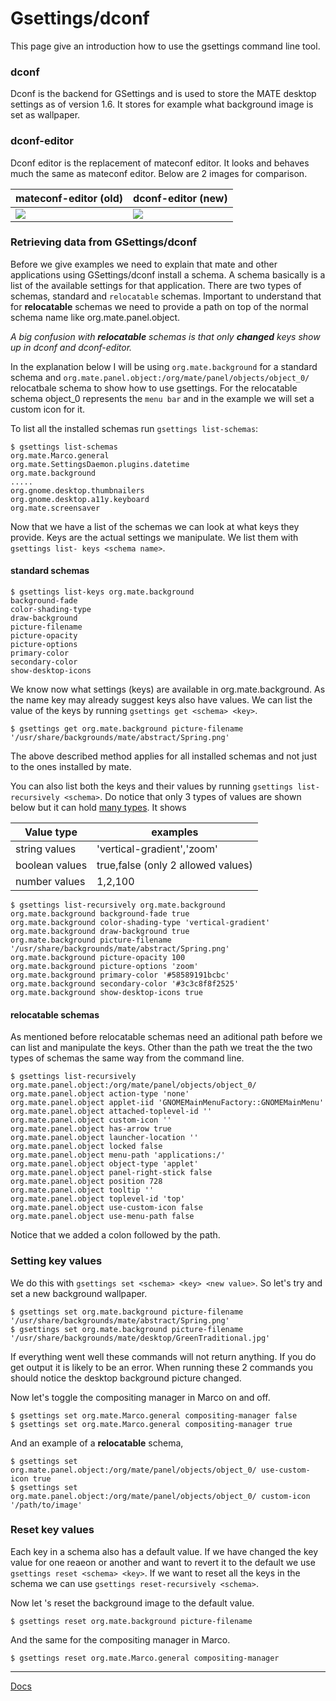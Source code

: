 # Gsettings/dconf

This page give an introduction how to use the gsettings command line tool.

### dconf

Dconf is the backend for GSettings and is used to store the MATE desktop
settings as of version 1.6. It stores for example what background image is set
as wallpaper.

### dconf-editor

Dconf editor is the replacement of mateconf editor. It looks and behaves much
the same as mateconf editor. Below are 2 images for comparison.

mateconf-editor (old)| dconf-editor (new)
---|---
![](./images/mateconf-editor_backround.png)| ![](./images/dconf-editor_background.png)

### Retrieving data from GSettings/dconf

Before we give examples we need to explain that mate and other applications
using GSettings/dconf install a schema. A schema basically is a list of the
available settings for that application. There are two types of schemas,
standard and `relocatable` schemas. Important to understand that for
**relocatable** schemas we need to provide a path on top of the normal schema
name like org.mate.panel.object.

_A big confusion with **relocatable** schemas is that only **changed** keys
show up in dconf and dconf-editor._

In the explanation below I will be using `org.mate.background` for a standard
schema and `org.mate.panel.object:/org/mate/panel/objects/object_0/`
relocatbale schema to show how to use gsettings. For the relocatable schema
object_0 represents the `menu bar` and in the example we will set a custom
icon for it.

To list all the installed schemas run `gsettings list-schemas`:

    
    
    $ gsettings list-schemas
    org.mate.Marco.general
    org.mate.SettingsDaemon.plugins.datetime
    org.mate.background
    .....
    org.gnome.desktop.thumbnailers
    org.gnome.desktop.a11y.keyboard
    org.mate.screensaver

Now that we have a list of the schemas we can look at what keys they provide.
Keys are the actual settings we manipulate. We list them with `gsettings list-
keys <schema name>`.

#### standard schemas

    
    
    $ gsettings list-keys org.mate.background
    background-fade
    color-shading-type
    draw-background
    picture-filename
    picture-opacity
    picture-options
    primary-color
    secondary-color
    show-desktop-icons

We know now what settings (keys) are available in org.mate.background. As the
name key may already suggest keys also have values. We can list the value of
the keys by running `gsettings get <schema> <key>`.

    
    
    $ gsettings get org.mate.background picture-filename
    '/usr/share/backgrounds/mate/abstract/Spring.png'

The above described method applies for all installed schemas and not just to
the ones installed by mate.

You can also list both the keys and their values by running `gsettings list-
recursively <schema>`. Do notice that only 3 types of values are shown below
but it can hold [many types](https://developer.gnome.org/glib/stable/glib-GVariant.html#GVariant). It shows

Value type| examples
---|---
string values| 'vertical-gradient','zoom'
boolean values|  true,false (only 2 allowed values)
number values|  1,2,100
      
    
    $ gsettings list-recursively org.mate.background
    org.mate.background background-fade true
    org.mate.background color-shading-type 'vertical-gradient'
    org.mate.background draw-background true
    org.mate.background picture-filename '/usr/share/backgrounds/mate/abstract/Spring.png'
    org.mate.background picture-opacity 100
    org.mate.background picture-options 'zoom'
    org.mate.background primary-color '#58589191bcbc'
    org.mate.background secondary-color '#3c3c8f8f2525'
    org.mate.background show-desktop-icons true

#### relocatable schemas

As mentioned before relocatable schemas need an aditional path before we can
list and manipulate the keys. Other than the path we treat the the two types
of schemas the same way from the command line.

    
    
    $ gsettings list-recursively org.mate.panel.object:/org/mate/panel/objects/object_0/
    org.mate.panel.object action-type 'none'
    org.mate.panel.object applet-iid 'GNOMEMainMenuFactory::GNOMEMainMenu'
    org.mate.panel.object attached-toplevel-id ''
    org.mate.panel.object custom-icon ''
    org.mate.panel.object has-arrow true
    org.mate.panel.object launcher-location ''
    org.mate.panel.object locked false
    org.mate.panel.object menu-path 'applications:/'
    org.mate.panel.object object-type 'applet'
    org.mate.panel.object panel-right-stick false
    org.mate.panel.object position 728
    org.mate.panel.object tooltip ''
    org.mate.panel.object toplevel-id 'top'
    org.mate.panel.object use-custom-icon false
    org.mate.panel.object use-menu-path false

Notice that we added a colon followed by the path.

### Setting key values

We do this with `gsettings set <schema> <key> <new value>`. So let's try and
set a new background wallpaper.

    
    
    $ gsettings set org.mate.background picture-filename '/usr/share/backgrounds/mate/abstract/Spring.png'
    $ gsettings set org.mate.background picture-filename '/usr/share/backgrounds/mate/desktop/GreenTraditional.jpg'

If everything went well these commands will not return anything. If you do get
output it is likely to be an error. When running these 2 commands you should
notice the desktop background picture changed.

Now let's toggle the compositing manager in Marco on and off.

    
    
    $ gsettings set org.mate.Marco.general compositing-manager false
    $ gsettings set org.mate.Marco.general compositing-manager true

And an example of a **relocatable** schema,

    
    
    $ gsettings set org.mate.panel.object:/org/mate/panel/objects/object_0/ use-custom-icon true
    $ gsettings set org.mate.panel.object:/org/mate/panel/objects/object_0/ custom-icon '/path/to/image'

### Reset key values

Each key in a schema also has a default value. If we have changed the key
value for one reaeon or another and want to revert it to the default we use
`gsettings reset <schema> <key>`. If we want to reset all the keys in the
schema we can use `gsettings reset-recursively <schema>`.

Now let 's reset the background image to the default value.

    
    
    $ gsettings reset org.mate.background picture-filename

And the same for the compositing manager in Marco.

    
    
    $ gsettings reset org.mate.Marco.general compositing-manager

* * *

[Docs](https://wiki.mate-desktop.org/#!pages/docs.md)
